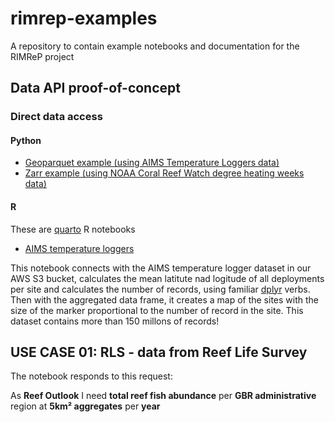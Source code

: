 # rimrep-examples

A repository to contain example notebooks and documentation for the RIMReP project

## Data API proof-of-concept

### Direct data access

#### Python

- [Geoparquet example (using AIMS Temperature Loggers data)](https://github.com/aodn/rimrep-examples/blob/main/poc-data-api/geoparquet.ipynb)
- [Zarr example (using NOAA Coral Reef Watch degree heating weeks data)](https://github.com/aodn/rimrep-examples/blob/main/poc-data-api/zarr.ipynb)

#### R

These are [quarto](https://quarto.org) R notebooks

- [AIMS temperature loggers](https://github.com/aodn/rimrep-examples/blob/main/poc-data-api/AIMS_waterTemp.qmd)

This notebook connects with the AIMS temperature logger dataset in our AWS S3 bucket, calculates the mean latitute nad logitude of all deployments per site and calculates the number of records, using familiar [dplyr](https://dplyr.tidyverse.org) verbs. Then with the aggregated data frame, it creates a map of the sites with the size of the marker proportional to the number of record in the site. This dataset contains more than 150 millons of records!

## USE CASE 01: RLS - data from Reef Life Survey

The notebook responds to this request:

As **Reef Outlook** I need **total reef fish abundance** per **GBR administrative** region at **5km² aggregates** per **year**
